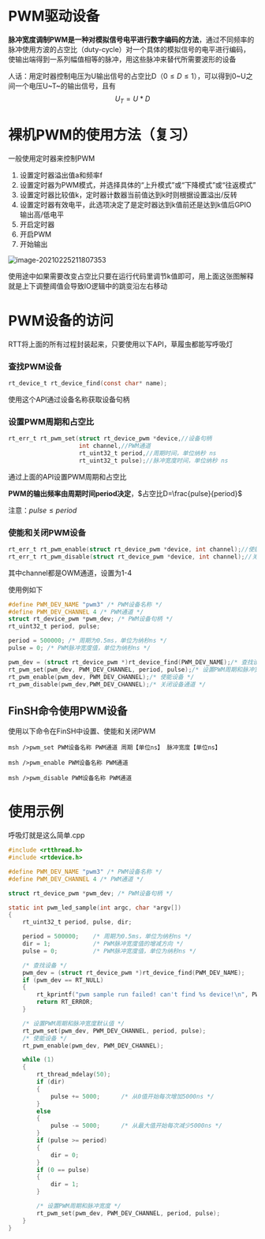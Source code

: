 # PWM驱动设备

**脉冲宽度调制PWM是一种对模拟信号电平进行数字编码的方法**，通过不同频率的脉冲使用方波的占空比（duty-cycle）对一个具体的模拟信号的电平进行编码，使输出端得到一系列幅值相等的脉冲，用这些脉冲来替代所需要波形的设备

人话：用定时器控制电压为U输出信号的占空比D（$0\le D \le1$），可以得到0\~U之间一个电压U~T~的输出信号，且有$$U_T=U*D$$

# 裸机PWM的使用方法（复习）

一般使用定时器来控制PWM

1. 设置定时器溢出值a和频率f
2. 设置定时器为PWM模式，并选择具体的“上升模式”或“下降模式”或“往返模式”
3. 设置定时器比较值k，定时器计数器当前值达到k时则根据设置溢出/反转
4. 设置定时器有效电平，此选项决定了是定时器达到k值前还是达到k值后GPIO输出高/低电平
5. 开启定时器
6. 开启PWM
7. 开始输出

![image-20210225211807353](C:\Users\NH55\AppData\Roaming\Typora\typora-user-images\image-20210225211807353.png)

使用途中如果需要改变占空比只要在运行代码里调节k值即可，用上面这张图解释就是上下调整阈值会导致IO逻辑中的跳变沿左右移动

# PWM设备的访问

RTT将上面的所有过程封装起来，只要使用以下API，草履虫都能写呼吸灯

### 查找PWM设备

```c
rt_device_t rt_device_find(const char* name);
```

使用这个API通过设备名称获取设备句柄

### 设置PWM周期和占空比

```c
rt_err_t rt_pwm_set(struct rt_device_pwm *device,//设备句柄
                    int channel,//PWM通道
                    rt_uint32_t period,//周期时间，单位纳秒 ns
                    rt_uint32_t pulse);//脉冲宽度时间，单位纳秒 ns
```

通过上面的API设置PWM周期和占空比

**PWM的输出频率由周期时间period决定**，$占空比D=\frac{pulse}{period}$

注意：$pulse \le period$

### 使能和关闭PWM设备

```c
rt_err_t rt_pwm_enable(struct rt_device_pwm *device, int channel);//使能设备
rt_err_t rt_pwm_disable(struct rt_device_pwm *device, int channel);//关闭设备
```

其中channel都是OWM通道，设置为1-4

使用例如下

```c
#define PWM_DEV_NAME "pwm3" /* PWM设备名称 */
#define PWM_DEV_CHANNEL 4 /* PWM通道 */
struct rt_device_pwm *pwm_dev; /* PWM设备句柄 */   
rt_uint32_t period, pulse;

period = 500000; /* 周期为0.5ms，单位为纳秒ns */
pulse = 0; /* PWM脉冲宽度值，单位为纳秒ns */

pwm_dev = (struct rt_device_pwm *)rt_device_find(PWM_DEV_NAME);/* 查找设备 */
rt_pwm_set(pwm_dev, PWM_DEV_CHANNEL, period, pulse);/* 设置PWM周期和脉冲宽度 */
rt_pwm_enable(pwm_dev, PWM_DEV_CHANNEL);/* 使能设备 */
rt_pwm_disable(pwm_dev,PWM_DEV_CHANNEL);/* 关闭设备通道 */
```

## FinSH命令使用PWM设备

使用以下命令在FinSH中设置、使能和关闭PWM

```shell
msh />pwm_set PWM设备名称 PWM通道 周期【单位ns】 脉冲宽度【单位ns】

msh />pwm_enable PWM设备名称 PWM通道

msh />pwm_disable PWM设备名称 PWM通道
```

# 使用示例

呼吸灯就是这么简单.cpp

```c
#include <rtthread.h>
#include <rtdevice.h>

#define PWM_DEV_NAME "pwm3" /* PWM设备名称 */
#define PWM_DEV_CHANNEL 4 /* PWM通道 */

struct rt_device_pwm *pwm_dev; /* PWM设备句柄 */

static int pwm_led_sample(int argc, char *argv[])
{
    rt_uint32_t period, pulse, dir;

    period = 500000;    /* 周期为0.5ms，单位为纳秒ns */
    dir = 1;            /* PWM脉冲宽度值的增减方向 */
    pulse = 0;          /* PWM脉冲宽度值，单位为纳秒ns */

    /* 查找设备 */
    pwm_dev = (struct rt_device_pwm *)rt_device_find(PWM_DEV_NAME);
    if (pwm_dev == RT_NULL)
    {
        rt_kprintf("pwm sample run failed! can't find %s device!\n", PWM_DEV_NAME);
        return RT_ERROR;
    }

    /* 设置PWM周期和脉冲宽度默认值 */
    rt_pwm_set(pwm_dev, PWM_DEV_CHANNEL, period, pulse);
    /* 使能设备 */
    rt_pwm_enable(pwm_dev, PWM_DEV_CHANNEL);

    while (1)
    {
        rt_thread_mdelay(50);
        if (dir)
        {
            pulse += 5000;      /* 从0值开始每次增加5000ns */
        }
        else
        {
            pulse -= 5000;      /* 从最大值开始每次减少5000ns */
        }
        if (pulse >= period)
        {
            dir = 0;
        }
        if (0 == pulse)
        {
            dir = 1;
        }

        /* 设置PWM周期和脉冲宽度 */
        rt_pwm_set(pwm_dev, PWM_DEV_CHANNEL, period, pulse);
    }
}
```